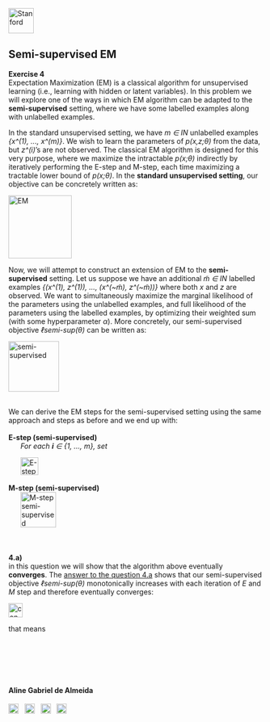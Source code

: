 <a href="https://i.dlpng.com/static/png/498606_preview.png"><img src="https://i.dlpng.com/static/png/498606_preview.png" title="Stanford" alt="Stanford" height="50"></a>

## Semi-supervised EM
  
**Exercise 4**  
Expectation Maximization (EM) is a classical algorithm for unsupervised learning (i.e., learning with hidden or latent variables). In this problem we will explore one of the ways in which EM algorithm can be adapted to the **semi-supervised** setting, where we have some labelled examples along with unlabelled examples.  

In the standard unsupervised setting, we have *m ∈ IN* unlabelled examples *{x^(1), ..., x^(m)}*. We wish to learn the parameters of *p(x,z;θ)* from the data, but *z^(i)*’s are not observed. The classical EM algorithm is designed for this very purpose, where we maximize the intractable
*p(x;θ)* indirectly by iteratively performing the E-step and M-step, each time maximizing a tractable lower bound of *p(x;θ)*. In the **standard unsupervised setting**, our objective can be concretely written as:

<a href="https://github.com/AlmeidaAlin3/MachineLearning/blob/master/ProblemSet3/Exercise4/img/EM.png"><img src="https://github.com/AlmeidaAlin3/MachineLearning/blob/master/ProblemSet3/Exercise4/img/EM.png" title="EM" alt="EM" height="125"></a>

Now, we will attempt to construct an extension of EM to the **semi-supervised** setting. Let us suppose we have an additional *m̃ ∈ IN* labelled examples *{(x^(1), z^(1)), ..., (x^(~m̃), z^(~m̃))}* where both *x* and *z* are observed. We want to simultaneously maximize the marginal likelihood of the parameters using the unlabelled examples, and full likelihood of the parameters using the labelled examples, by optimizing their weighted sum (with some hyperparameter *α*). More concretely, our semi-supervised objective *ℓsemi-sup(θ)* can be written as:

<a href="https://github.com/AlmeidaAlin3/MachineLearning/blob/master/ProblemSet3/Exercise4/img/semi_sup.png"><img src="https://github.com/AlmeidaAlin3/MachineLearning/blob/master/ProblemSet3/Exercise4/img/semi_sup.png" title="semi-supervised" alt="semi-supervised" height="100"></a>  

&nbsp;  
We can derive the EM steps for the semi-supervised setting using the same approach and steps as before and we end up with:  
&nbsp;  
**E-step (semi-supervised)**  
&nbsp; &nbsp; &nbsp; *For each **i** ∈ {1, ..., m}, set*

&nbsp; &nbsp; &nbsp; <a href="https://github.com/AlmeidaAlin3/MachineLearning/blob/master/ProblemSet3/Exercise4/img/E_step.png"><img src="https://github.com/AlmeidaAlin3/MachineLearning/blob/master/ProblemSet3/Exercise4/img/E_step.png" title="E-step semi-supervised" alt="E-step semi-supervised" height="35"></a> 


**M-step (semi-supervised)**  
&nbsp; &nbsp; &nbsp; <a href="https://github.com/AlmeidaAlin3/MachineLearning/blob/master/ProblemSet3/Exercise4/img/M_step.png"><img src="https://github.com/AlmeidaAlin3/MachineLearning/blob/master/ProblemSet3/Exercise4/img/M_step.png" title="M-step semi-supervised" alt="M-step semi-supervised" height="70"></a> 

&nbsp;  
&nbsp;  
**4.a)**  
in this question we will show that the algorithm above eventually **converges**. The [answer to the question 4.a]() shows that our semi-supervised objective *ℓsemi-sup(θ)* monotonically increases with each iteration of *E* and *M* step and therefore eventually converges:  

<a href="https://github.com/AlmeidaAlin3/MachineLearning/blob/master/ProblemSet3/Exercise4/img/convergence.png"><img src="https://github.com/AlmeidaAlin3/MachineLearning/blob/master/ProblemSet3/Exercise4/img/convergence.png" title="convergence" alt="convergence" height="28"></a>

that means 





&nbsp;  

&nbsp;  
---

#### Aline Gabriel de Almeida  
<a href="https://www.linkedin.com/in/alinegalmeida/"><img src="https://cdn3.iconfinder.com/data/icons/logos-and-brands-adobe/512/201_Linkedin-512.png" title="Linkedin: alinegalmeida" alt="https://www.linkedin.com/in/alinegalmeida/" height="20"></a>
&nbsp; <a href="https://www.kaggle.com/almeidaalin3"><img src="https://cdn3.iconfinder.com/data/icons/logos-and-brands-adobe/512/189_Kaggle-512.png" title="Kaggle: almeidaalin3" alt="https://www.kaggle.com/almeidaalin3" height="20"></a>
&nbsp; <a href="mailto:aline.gabriel.almeida@gmail.com"><img src="https://cdn3.iconfinder.com/data/icons/logos-and-brands-adobe/512/147_Gmail-512.png" title="aline.gabriel.almeida@gmail.com" alt="aline.gabriel.almeida@gmail.com" height="20"></a>
&nbsp; <a href="https://github.com/AlmeidaAlin3/"><img src="https://cdn3.iconfinder.com/data/icons/logos-and-brands-adobe/512/142_Github-512.png" title="Github: AlmeidaAlin3" alt="https://github.com/AlmeidaAlin3/" height="20"></a> 

